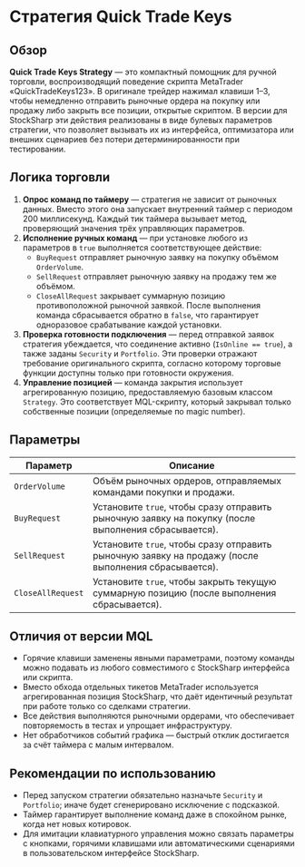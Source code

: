 # Стратегия Quick Trade Keys

## Обзор
**Quick Trade Keys Strategy** — это компактный помощник для ручной торговли, воспроизводящий поведение скрипта MetaTrader «QuickTradeKeys123». В оригинале трейдер нажимал клавиши 1–3, чтобы немедленно отправить рыночные ордера на покупку или продажу либо закрыть все позиции, открытые скриптом. В версии для StockSharp эти действия реализованы в виде булевых параметров стратегии, что позволяет вызывать их из интерфейса, оптимизатора или внешних сценариев без потери детерминированности при тестировании.

## Логика торговли
1. **Опрос команд по таймеру** — стратегия не зависит от рыночных данных. Вместо этого она запускает внутренний таймер с периодом 200 миллисекунд. Каждый тик таймера вызывает метод, проверяющий значения трёх управляющих параметров.
2. **Исполнение ручных команд** — при установке любого из параметров в `true` выполняется соответствующее действие:
   - `BuyRequest` отправляет рыночную заявку на покупку объёмом `OrderVolume`.
   - `SellRequest` отправляет рыночную заявку на продажу тем же объёмом.
   - `CloseAllRequest` закрывает суммарную позицию противоположной рыночной заявкой.
   После выполнения команда сбрасывается обратно в `false`, что гарантирует одноразовое срабатывание каждой установки.
3. **Проверка готовности подключения** — перед отправкой заявок стратегия убеждается, что соединение активно (`IsOnline == true`), а также заданы `Security` и `Portfolio`. Эти проверки отражают требование оригинального скрипта, согласно которому торговые функции доступны только при готовности окружения.
4. **Управление позицией** — команда закрытия использует агрегированную позицию, предоставляемую базовым классом `Strategy`. Это соответствует MQL-скрипту, который закрывал только собственные позиции (определяемые по magic number).

## Параметры
| Параметр | Описание |
|----------|----------|
| `OrderVolume` | Объём рыночных ордеров, отправляемых командами покупки и продажи. |
| `BuyRequest` | Установите `true`, чтобы сразу отправить рыночную заявку на покупку (после выполнения сбрасывается). |
| `SellRequest` | Установите `true`, чтобы сразу отправить рыночную заявку на продажу (после выполнения сбрасывается). |
| `CloseAllRequest` | Установите `true`, чтобы закрыть текущую суммарную позицию (после выполнения сбрасывается). |

## Отличия от версии MQL
- Горячие клавиши заменены явными параметрами, поэтому команды можно подавать из любого совместимого с StockSharp интерфейса или скрипта.
- Вместо обхода отдельных тикетов MetaTrader используется агрегированная позиция StockSharp, что даёт идентичный результат при работе только со сделками стратегии.
- Все действия выполняются рыночными ордерами, что обеспечивает повторяемость в тестах и упрощает инфраструктуру.
- Нет обработчиков событий графика — быстрый отклик достигается за счёт таймера с малым интервалом.

## Рекомендации по использованию
- Перед запуском стратегии обязательно назначьте `Security` и `Portfolio`; иначе будет сгенерировано исключение с подсказкой.
- Таймер гарантирует выполнение команд даже в спокойном рынке, когда нет новых котировок.
- Для имитации клавиатурного управления можно связать параметры с кнопками, горячими клавишами или автоматическими сценариями в пользовательском интерфейсе StockSharp.

